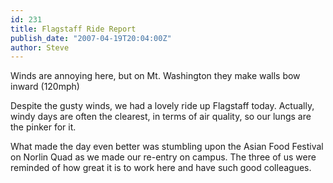 ```yaml
---
id: 231
title: Flagstaff Ride Report
publish_date: "2007-04-19T20:04:00Z"
author: Steve
---
```

  
Winds are annoying here, but on Mt. Washington they make walls bow inward (120mph)

Despite the gusty winds, we had a lovely ride up Flagstaff today. Actually, windy days are often the clearest, in terms of air quality, so our lungs are the pinker for it.

What made the day even better was stumbling upon the Asian Food Festival on Norlin Quad as we made our re-entry on campus. The three of us were reminded of how great it is to work here and have such good colleagues.
